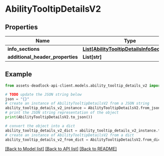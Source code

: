 # AbilityTooltipDetailsV2


## Properties

Name | Type | Description | Notes
------------ | ------------- | ------------- | -------------
**info_sections** | [**List[AbilityTooltipDetailsInfoSectionV2]**](AbilityTooltipDetailsInfoSectionV2.md) |  | [optional] 
**additional_header_properties** | **List[str]** |  | [optional] 

## Example

```python
from assets-deadlock-api-client.models.ability_tooltip_details_v2 import AbilityTooltipDetailsV2

# TODO update the JSON string below
json = "{}"
# create an instance of AbilityTooltipDetailsV2 from a JSON string
ability_tooltip_details_v2_instance = AbilityTooltipDetailsV2.from_json(json)
# print the JSON string representation of the object
print(AbilityTooltipDetailsV2.to_json())

# convert the object into a dict
ability_tooltip_details_v2_dict = ability_tooltip_details_v2_instance.to_dict()
# create an instance of AbilityTooltipDetailsV2 from a dict
ability_tooltip_details_v2_from_dict = AbilityTooltipDetailsV2.from_dict(ability_tooltip_details_v2_dict)
```
[[Back to Model list]](../README.md#documentation-for-models) [[Back to API list]](../README.md#documentation-for-api-endpoints) [[Back to README]](../README.md)


